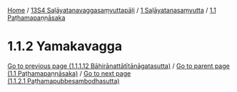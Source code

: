 
[Home](/) / [13S4 Saḷāyatanavaggasaṃyuttapāḷi](../../../13S4.md) / [1 Saḷāyatanasaṃyutta](../../1.md) / [1.1 Paṭhamapaṇṇāsaka](../1.1.md)

# 1.1.2 Yamakavagga


[Go to previous page (1.1.1.12 Bāhirānattātītānāgatasutta)](1.1.1/1.1.1.12.md) / [Go to parent page (1.1 Paṭhamapaṇṇāsaka)](../1.1.md) / [Go to next page (1.1.2.1 Paṭhamapubbesambodhasutta)](1.1.2/1.1.2.1.md)


